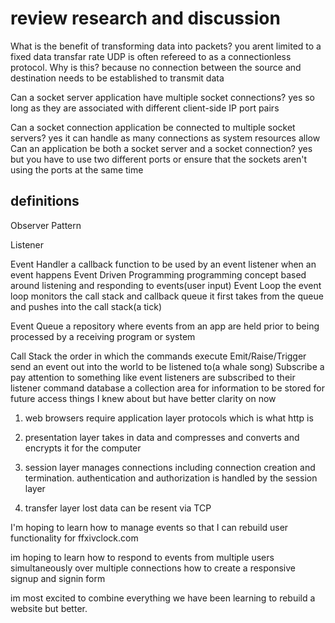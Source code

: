 # review research and discussion

What is the benefit of transforming data into packets?
you arent limited to a fixed data transfar rate
UDP is often refereed to as a connectionless protocol. Why is this?
because no connection between the source and destination needs to be established to transmit data
<!-- https://www.sciencedirect.com/topics/computer-science/connectionless-protocol#:~:text=DNS%2C%20TFTP%2C%20and%20many%20other,the%20payload%20is%20not%20corrupted. assisted with this answer -->
Can a socket server application have multiple socket connections?
yes so long as they are associated with different client-side IP port pairs
<!-- https://stackoverflow.com/questions/11129212/tcp-can-two-different-sockets-share-a-port/11129641#:~:text=Multiple%20connections%20on%20the%20same,system%20resources%20allow%20it%20to. assisted with this answer-->
Can a socket connection application be connected to multiple socket servers?
yes it can handle as many connections as system resources allow
Can an application be both a socket server and a socket connection?
yes but you have to use two different ports or ensure that the sockets aren't using the ports at the same time

## definitions

Observer Pattern

Listener

Event Handler
a callback function to be used by an event listener when an event happens
Event Driven Programming
programming concept based around listening and responding to events(user input)
Event Loop
the event loop monitors the call stack and callback queue it first takes from the queue and pushes into the call stack(a tick)
<!-- https://blog.sessionstack.com/how-javascript-works-event-loop-and-the-rise-of-async-programming-5-ways-to-better-coding-with-2f077c4438b5 assisted with this answer -->
Event Queue
a repository where events from an app are held prior to being processed by a receiving program or system
<!-- https://www.techopedia.com/definition/24963/event-queue#:~:text=An%20event%20queue%20is%20a,of%20an%20enterprise%20messaging%20system. assisted with this answer -->
Call Stack
the order in which the commands execute
Emit/Raise/Trigger
send an event out into the world to be listened to(a whale song)
Subscribe
a pay attention to something like event listeners are subscribed to their listener command
database
a collection area for information to be stored for future access
things I knew about but have better clarity on now

1. web browsers require application layer protocols which is what http is

2. presentation layer takes in data and compresses and converts and encrypts it for the computer

3. session layer manages connections including connection creation and termination. authentication and authorization is handled by the session layer

4. transfer layer lost data can be resent via TCP

I'm hoping to learn how to manage events so that I can rebuild user functionality for ffxivclock.com

im hoping to learn how to respond to events from multiple users simultaneously over multiple connections
how to create a responsive signup and signin form

im most excited to combine everything we have been learning to rebuild a website but better.